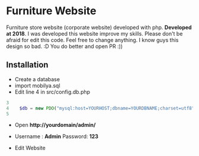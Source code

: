 # Furniture Website 

Furniture store website (corporate website) developed with php. **Developed at 2018**.
I was developed this website improve my skills. Please don't be afraid for edit this code. Feel free to change anything.
I know guys this design so bad. :D You do better and open PR :))

## Installation

- Create a database
- import mobilya.sql
- Edit line 4 in src/config.db.php
```php
3
4    $db = new PDO("mysql:host=YOURHOST;dbname=YOURDBNAME;charset=utf8", "YOURUSERNAME", "YOURPASSWORD");
5
```
- Open **http://yourdomain/admin/**

- Username : **Admin** Password: **123**
- Edit Website